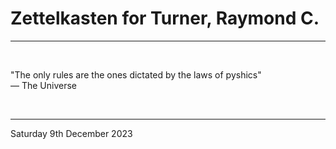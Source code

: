 # Zettelkasten for Turner, Raymond C.

---

</br>

"The only rules are the ones dictated by the laws of pyshics"\
― The Universe

</br>

---

Saturday 9th December 2023
